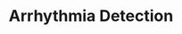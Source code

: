 ---
layout: page
title: Arrhythmia Detection
description: Detects arrhythmic ECG signals in real time using a TinyML prototype with Arduino and a DeepCNN model
img: https://encrypted-tbn0.gstatic.com/images?q=tbn:ANd9GcREBceoz-hQ1O2ki6tiOVMoxYXnx8QFNbB1PQ&s
importance: 4
redirect: https://github.com/wothmag07/ECG-detection
category: publication
---